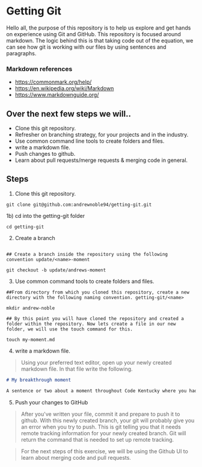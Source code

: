 # Getting Git

Hello all, the purpose of this repository is to help us explore and get hands on experience using Git and GitHub. This repository is focused around markdown. The logic behind this is that taking code out of the equation, we can see how git is working with our files by using sentences and paragraphs.

### Markdown references

-   https://commonmark.org/help/
-   https://en.wikipedia.org/wiki/Markdown
-   https://www.markdownguide.org/

## Over the next few steps we will..

-   Clone this git repository.
-   Refresher on branching strategy, for your projects and in the industry.
-   Use common command line tools to create folders and files.
-   write a markdown file.
-   Push changes to github.
-   Learn about pull requests/merge requests & merging code in general.

## Steps

1. Clone this git repository.

```shell
git clone git@github.com:andrewnoble94/getting-git.git

```

1b) cd into the getting-git folder

```shell
cd getting-git

```

2. Create a branch

```shell

## Create a branch inside the repository using the following convention update/<name>-moment

git checkout -b update/andrews-moment

```

3. Use common command tools to create folders and files.

```shell
##From directory from which you cloned this repository, create a new directory with the following naming convention. getting-git/<name>

mkdir andrew-noble

## By this point you will have cloned the repository and created a folder within the repository. Now lets create a file in our new folder, we will use the touch command for this.

touch my-moment.md

```

4. write a markdown file.

> Using your preferred text editor, open up your newly created markdown file. In that file write the following.

```markdown
# My breakthrough moment

A sentence or two about a moment throughout Code Kentucky where you had an aha moment.
```

5. Push your changes to GitHub

> After you've written your file, commit it and prepare to push it to github. With this newly created branch, your git will probably give you an error when you try to push. This is git telling you that it needs remote tracking information for your newly created branch. Git will return the command that is needed to set up remote tracking.

> For the next steps of this exercise, we will be using the Github UI to learn about merging code and pull requests.

